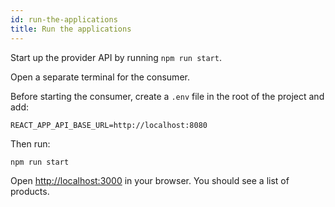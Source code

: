 ```yaml
---
id: run-the-applications
title: Run the applications
---
```


Start up the provider API by running `npm run start`.

Open a separate terminal for the consumer.

Before starting the consumer, create a `.env` file in the root of the project and add:

`REACT_APP_API_BASE_URL=http://localhost:8080`

Then run:

`npm run start`

Open [http://localhost:3000](http://localhost:3000) in your browser. You should see a list of products.
